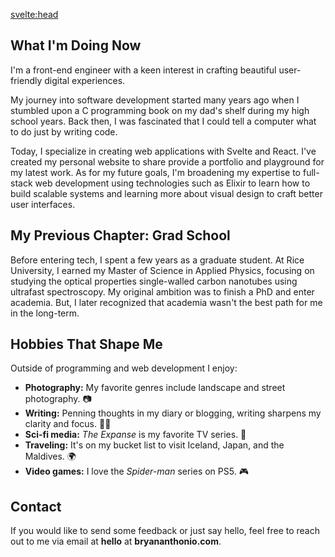 <script>
    import BioPic from '$lib/components/BioPic.svelte'
</script>

<svelte:head>

<title>About | Bryan Anthonio</title>
</svelte:head>



## What I'm Doing Now

I'm a front-end engineer with a keen interest in crafting beautiful user-friendly digital experiences. 

My journey into software development started many years ago when I stumbled upon a C programming book on my dad's shelf during my high school years. Back then, I was fascinated that I could tell a computer what to do just by writing code.

Today, I specialize in creating web applications with Svelte and React. I've created my personal website to share provide a portfolio and playground for my latest work. As for my future goals, I'm broadening my expertise to full-stack web development using technologies such as Elixir to learn how to build scalable systems and learning more about visual design to craft better user interfaces.

## My Previous Chapter: Grad School

Before entering tech, I spent a few years as a graduate student. At Rice University, I earned my Master of Science in Applied Physics, focusing on studying the optical properties single-walled carbon nanotubes using ultrafast spectroscopy. My original ambition was to finish a PhD and enter academia. But, I later recognized that academia wasn't the best path for me in the long-term.

## Hobbies That Shape Me
Outside of programming and web development I enjoy:
- **Photography:** My favorite genres include landscape and street photography. 📷
- **Writing:** Penning thoughts in my diary or blogging, writing sharpens my clarity and focus. ✍🏾
- **Sci-fi media:** *The Expanse* is my favorite TV series. 🚀
- **Traveling:** It's on my bucket list to visit Iceland, Japan, and the Maldives. 🌍
- **Video games:** I love the *Spider-man* series on PS5. 🎮

## Contact
If you would like to send some feedback or just say hello, feel free to reach out to me via
email at **hello** at **bryananthonio.com**.

